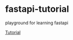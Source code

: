 # fastapi-tutorial
playground for learning fastapi

[Tutorial](https://fastapi.tiangolo.com/tutorial/)

